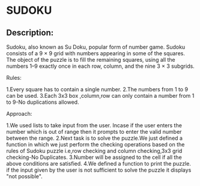 # SUDOKU


## Description:

Sudoku, also known as Su Doku, popular form of number game.
Sudoku consists of a 9 × 9 grid with numbers appearing in some of the squares.
The object of the puzzle is to fill the remaining squares, using all the numbers 1–9 exactly once in each row, column, and the nine 3 × 3 subgrids.

Rules:

1.Every square has to contain a single number.
2.The numbers from 1 to 9 can be used.
3.Each 3x3 box ,column,row can only contain a number from 1 to 9-No duplications allowed.

Approach:

1.We used lists to take input from the user. Incase if the user enters the number which is out of range then it prompts to enter the valid number between the range.
2.Next task is to solve the puzzle.We just defined a function in which we just perform the checking operations based on the rules of Sudoku puzzle i.e,row checking and column checking,3x3 grid checking-No Duplicates.
3.Number will be assigned to the cell if all the above conditions are satisfied.
4.We defined a function to print the puzzle.
if the input given by the user is not sufficient to solve the puzzle it displays "not possible".
